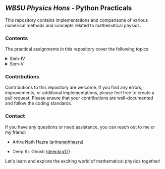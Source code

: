 ## _WBSU Physics Hons_ - Python Practicals

This repository contains implementations and comparisons of various numerical methods and concepts related to mathematical physics.

### Contents

The practical assignments in this repository cover the following topics:

<details>
    <summary>Sem-IV</summary>

     1. Fourier Transform
     2. Gauss-Jordan Elimination
     3. Gauss-Seidel Iteration
     4. Runge-Kutta 4th Order (RK4) Method
     5. Euler Method Comparison with RK4
     6. Runge-Kutta 2nd Order (RK2) Method Comparison with Euler
     7. Comparison of RK2, RK4, and Euler Methods
     8. Boundary Heat Flow Problem
     9. Boundary Laplace Equation Problem
    10. Boundary Wave Equation Problem
    11. Dirac Equation
    12. Eigenvalues and Eigenvectors using 3x3 Matrices
    13. Generalized Eigenvalues and Eigenvectors
    14. Euler's Method
    15. Gauss Elimination
    16. Gauss-Seidel Iteration
    17. Inverse using Gauss-Seidel Iteration
</details>

<details>
    <summary>Sem-V</summary>

     1. Bisection Method
</details>

### Contributions

Contributions to this repository are welcome.
If you find any errors, improvements, or additional implementations, please feel free to create a pull request.
Please ensure that your contributions are well-documented and follow the coding standards.

### Contact

If you have any questions or need assistance, you can reach out to me or my friend:

- Aritra Nath Hazra ([aritranathhazra](https://github.com/aritranathhazra))

- Deep Kr. Ghosh ([deepkrg17](https://github.com/deepkrg17))

Let's learn and explore the exciting world of mathematical physics together!
